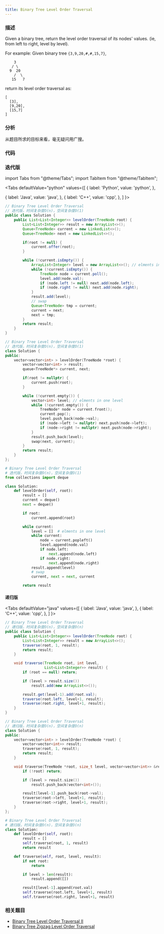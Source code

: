 ```yaml
---
title: Binary Tree Level Order Traversal
---
```


### 描述

Given a binary tree, return the level order traversal of its nodes' values. (ie, from left to right, level by level).

For example:
Given binary tree `{3,9,20,#,#,15,7}`,

```
    3
   / \
  9  20
    /  \
   15   7
```

return its level order traversal as:

```
[
  [3],
  [9,20],
  [15,7]
]
```

### 分析

从题目所求的目标来看，毫无疑问用广搜。

### 代码

### 迭代版

import Tabs from "@theme/Tabs";
import TabItem from "@theme/TabItem";

<Tabs
defaultValue="python"
values={[
{ label: 'Python', value: 'python', },

{ label: 'Java', value: 'java', },
{ label: 'C++', value: 'cpp', },
]
}>
<TabItem value="java">

```java
// Binary Tree Level Order Traversal
// 迭代版，时间复杂度O(n)，空间复杂度O(1)
public class Solution {
    public List<List<Integer>> levelOrder(TreeNode root) {
        List<List<Integer>> result = new ArrayList<>();
        Queue<TreeNode> current = new LinkedList<>();
        Queue<TreeNode> next = new LinkedList<>();

        if(root != null) {
            current.offer(root);
        }

        while (!current.isEmpty()) {
            ArrayList<Integer> level = new ArrayList<>(); // elments in one level
            while (!current.isEmpty()) {
                TreeNode node = current.poll();
                level.add(node.val);
                if (node.left != null) next.add(node.left);
                if (node.right != null) next.add(node.right);
            }
            result.add(level);
            // swap
            Queue<TreeNode> tmp = current;
            current = next;
            next = tmp;
        }
        return result;
    }
}
```

</TabItem>
<TabItem value="cpp">

```cpp
// Binary Tree Level Order Traversal
// 迭代版，时间复杂度O(n)，空间复杂度O(1)
class Solution {
public:
    vector<vector<int> > levelOrder(TreeNode *root) {
        vector<vector<int> > result;
        queue<TreeNode*> current, next;

        if(root != nullptr) {
            current.push(root);
        }

        while (!current.empty()) {
            vector<int> level; // elments in one level
            while (!current.empty()) {
                TreeNode* node = current.front();
                current.pop();
                level.push_back(node->val);
                if (node->left != nullptr) next.push(node->left);
                if (node->right != nullptr) next.push(node->right);
            }
            result.push_back(level);
            swap(next, current);
        }
        return result;
    }
};
```

</TabItem>

<TabItem value="python">

```python
# Binary Tree Level Order Traversal
# 迭代版，时间复杂度O(n)，空间复杂度O(1)
from collections import deque

class Solution:
    def levelOrder(self, root):
        result = []
        current = deque()
        next = deque()

        if root:
            current.append(root)

        while current:
            level = []  # elments in one level
            while current:
                node = current.popleft()
                level.append(node.val)
                if node.left:
                    next.append(node.left)
                if node.right:
                    next.append(node.right)
            result.append(level)
            # swap
            current, next = next, current

        return result
```

</TabItem>
</Tabs>

#### 递归版

<Tabs
defaultValue="java"
values={[
{ label: 'Java', value: 'java', },
{ label: 'C++', value: 'cpp', },
]
}>
<TabItem value="java">

```java
// Binary Tree Level Order Traversal
// 递归版，时间复杂度O(n)，空间复杂度O(n)
public class Solution {
    public List<List<Integer>> levelOrder(TreeNode root) {
        List<List<Integer>> result = new ArrayList<>();
        traverse(root, 1, result);
        return result;
    }

    void traverse(TreeNode root, int level,
                  List<List<Integer>> result) {
        if (root == null) return;

        if (level > result.size())
            result.add(new ArrayList<>());

        result.get(level-1).add(root.val);
        traverse(root.left, level+1, result);
        traverse(root.right, level+1, result);
    }
}
```

</TabItem>
<TabItem value="cpp">

```cpp
// Binary Tree Level Order Traversal
// 递归版，时间复杂度O(n)，空间复杂度O(n)
class Solution {
public:
    vector<vector<int> > levelOrder(TreeNode *root) {
        vector<vector<int>> result;
        traverse(root, 1, result);
        return result;
    }

    void traverse(TreeNode *root, size_t level, vector<vector<int>> &result) {
        if (!root) return;

        if (level > result.size())
            result.push_back(vector<int>());

        result[level-1].push_back(root->val);
        traverse(root->left, level+1, result);
        traverse(root->right, level+1, result);
    }
};
```

</TabItem>

<TabItem value="python">

```python
# Binary Tree Level Order Traversal
# 递归版，时间复杂度O(n)，空间复杂度O(n)
class Solution:
    def levelOrder(self, root):
        result = []
        self.traverse(root, 1, result)
        return result

    def traverse(self, root, level, result):
        if not root:
            return

        if level > len(result):
            result.append([])

        result[level-1].append(root.val)
        self.traverse(root.left, level+1, result)
        self.traverse(root.right, level+1, result)
```

</TabItem>
</Tabs>

### 相关题目

- [Binary Tree Level Order Traversal II](binary-tree-level-order-traversal-ii.md)
- [Binary Tree Zigzag Level Order Traversal](binary-tree-zigzag-level-order-traversal.md)
